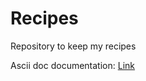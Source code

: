 # Recipes
Repository to keep my recipes


Ascii doc documentation: [Link](https://docs.asciidoctor.org/asciidoc/latest/)
